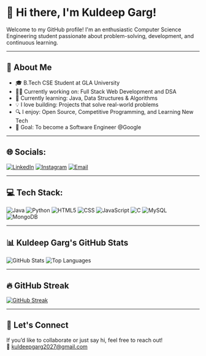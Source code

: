 # 👋 Hi there, I'm Kuldeep Garg!

Welcome to my GitHub profile! I'm an enthusiastic Computer Science Engineering student passionate about problem-solving, development, and continuous learning.

---

## 🚀 About Me

- 🎓 B.Tech CSE Student at GLA University  
- 🧑‍💻 Currently working on: Full Stack Web Development and DSA  
- 📘 Currently learning: Java, Data Structures & Algorithms  
- 💡 I love building: Projects that solve real-world problems  
- 🔍 I enjoy: Open Source, Competitive Programming, and Learning New Tech  
- 🎯 Goal: To become a Software Engineer @Google  

---

## 🌐 Socials:

[![LinkedIn](https://img.shields.io/badge/LinkedIn-0A66C2?style=for-the-badge&logo=linkedin&logoColor=white)](https://www.linkedin.com/in/kuldeep-garg-238b302a6/)
[![Instagram](https://img.shields.io/badge/Instagram-E4405F?style=for-the-badge&logo=instagram&logoColor=white)](https://www.instagram.com/codingsurface/)
[![Email](https://img.shields.io/badge/Email-D14836?style=for-the-badge&logo=gmail&logoColor=white)](mailto:kuldeepgarg2027@gmail.com)

---

## 💻 Tech Stack:

![Java](https://img.shields.io/badge/Java-orange?style=for-the-badge&logo=java&logoColor=white)
![Python](https://img.shields.io/badge/Python-3776AB?style=for-the-badge&logo=python&logoColor=white)
![HTML5](https://img.shields.io/badge/HTML5-e34c26?style=for-the-badge&logo=html5&logoColor=white)
![CSS](https://img.shields.io/badge/CSS-1572B6?style=for-the-badge&logo=css3&logoColor=white)
![JavaScript](https://img.shields.io/badge/JavaScript-F0DB4F?style=for-the-badge&logo=javascript&logoColor=black)
![C](https://img.shields.io/badge/C-00599C?style=for-the-badge&logo=c&logoColor=white)
![MySQL](https://img.shields.io/badge/MySQL-00758F?style=for-the-badge&logo=mysql&logoColor=white)
![MongoDB](https://img.shields.io/badge/MongoDB-4EA94B?style=for-the-badge&logo=mongodb&logoColor=white)


---

## 📊 Kuldeep Garg's GitHub Stats

![GitHub Stats](https://github-readme-stats.vercel.app/api?username=Kuldeep2047&show_icons=true&theme=radical&count_private=true)
![Top Languages](https://github-readme-stats.vercel.app/api/top-langs/?username=Kuldeep2047&layout=compact&theme=radical)

---

## 🔥 GitHub Streak

[![GitHub Streak](https://github-readme-streak-stats.herokuapp.com?user=Kuldeep2047&theme=radical&hide_border=false)](https://github.com/Kuldeep2047)

---

## 💌 Let's Connect

If you’d like to collaborate or just say hi, feel free to reach out!  
📧 [kuldeepgarg2027@gmail.com](mailto:kuldeepgarg2027@gmail.com)
